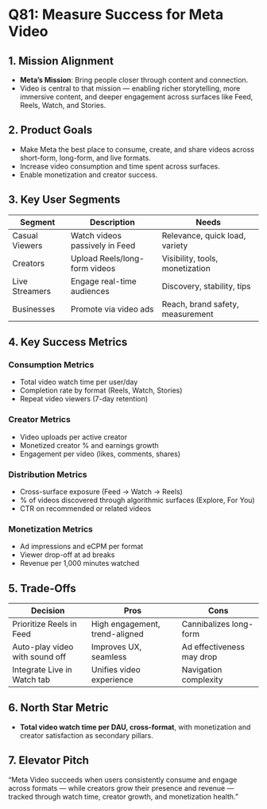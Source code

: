 # Q81: Measure Success for Meta Video

## 1. Mission Alignment
- **Meta’s Mission**: Bring people closer through content and connection.
- Video is central to that mission — enabling richer storytelling, more immersive content, and deeper engagement across surfaces like Feed, Reels, Watch, and Stories.

## 2. Product Goals
- Make Meta the best place to consume, create, and share videos across short-form, long-form, and live formats.
- Increase video consumption and time spent across surfaces.
- Enable monetization and creator success.

## 3. Key User Segments

| Segment             | Description                        | Needs                              |
|---------------------|-------------------------------------|-------------------------------------|
| Casual Viewers      | Watch videos passively in Feed      | Relevance, quick load, variety      |
| Creators            | Upload Reels/long-form videos       | Visibility, tools, monetization     |
| Live Streamers      | Engage real-time audiences          | Discovery, stability, tips          |
| Businesses          | Promote via video ads               | Reach, brand safety, measurement    |

## 4. Key Success Metrics

### Consumption Metrics
- Total video watch time per user/day
- Completion rate by format (Reels, Watch, Stories)
- Repeat video viewers (7-day retention)

### Creator Metrics
- Video uploads per active creator
- Monetized creator % and earnings growth
- Engagement per video (likes, comments, shares)

### Distribution Metrics
- Cross-surface exposure (Feed → Watch → Reels)
- % of videos discovered through algorithmic surfaces (Explore, For You)
- CTR on recommended or related videos

### Monetization Metrics
- Ad impressions and eCPM per format
- Viewer drop-off at ad breaks
- Revenue per 1,000 minutes watched

## 5. Trade-Offs

| Decision                         | Pros                             | Cons                               |
|----------------------------------|----------------------------------|------------------------------------|
| Prioritize Reels in Feed         | High engagement, trend-aligned   | Cannibalizes long-form             |
| Auto-play video with sound off   | Improves UX, seamless            | Ad effectiveness may drop          |
| Integrate Live in Watch tab      | Unifies video experience         | Navigation complexity              |

## 6. North Star Metric
- **Total video watch time per DAU, cross-format**, with monetization and creator satisfaction as secondary pillars.

## 7. Elevator Pitch
“Meta Video succeeds when users consistently consume and engage across formats — while creators grow their presence and revenue — tracked through watch time, creator growth, and monetization health.”
